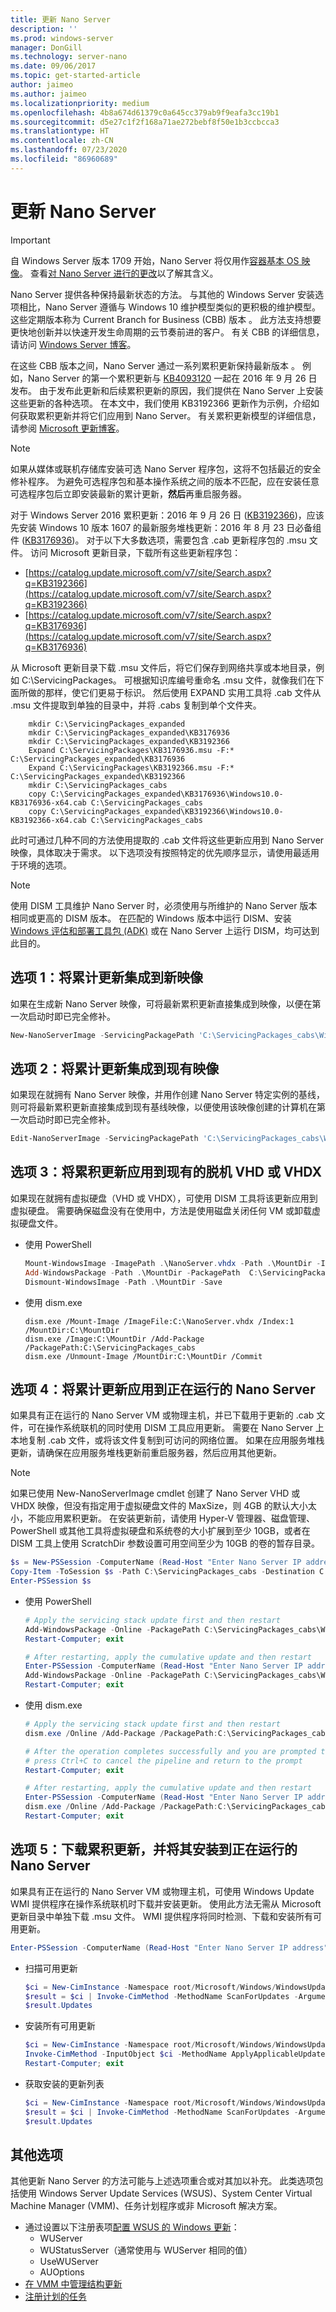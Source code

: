 ```yaml
---
title: 更新 Nano Server
description: ''
ms.prod: windows-server
manager: DonGill
ms.technology: server-nano
ms.date: 09/06/2017
ms.topic: get-started-article
author: jaimeo
ms.author: jaimeo
ms.localizationpriority: medium
ms.openlocfilehash: 4b8a674d61379c0a645cc379ab9f9eafa3cc19b1
ms.sourcegitcommit: d5e27c1f2f168a71ae272bebf8f50e1b3ccbcca3
ms.translationtype: HT
ms.contentlocale: zh-CN
ms.lasthandoff: 07/23/2020
ms.locfileid: "86960689"
---
```

# <a name="updating-nano-server"></a>更新 Nano Server

> [!IMPORTANT]
> 自 Windows Server 版本 1709 开始，Nano Server 将仅用作[容器基本 OS 映像](/virtualization/windowscontainers/quick-start/using-insider-container-images#install-base-container-image)。 查看[对 Nano Server 进行的更改](nano-in-semi-annual-channel.md)以了解其含义。 

Nano Server 提供各种保持最新状态的方法。 与其他的 Windows Server 安装选项相比，Nano Server 遵循与 Windows 10 维护模型类似的更积极的维护模型。 这些定期版本称为 Current Branch for Business (CBB) 版本  。 此方法支持想要更快地创新并以快速开发生命周期的云节奏前进的客户。 有关 CBB 的详细信息，请访问 [Windows Server 博客](https://cloudblogs.microsoft.com/windowsserver/2016/07/12/windows-server-2016-new-current-branch-for-business-servicing-option/)。

在这些 CBB 版本之间，Nano Server 通过一系列累积更新保持最新版本   。 例如，Nano Server 的第一个累积更新与 [KB4093120](https://support.microsoft.com/help/4093120/windows-10-update-kb4093120) 一起在 2016 年 9 月 26 日发布。 由于发布此更新和后续累积更新的原因，我们提供在 Nano Server 上安装这些更新的各种选项。 在本文中，我们使用 KB3192366 更新作为示例，介绍如何获取累积更新并将它们应用到 Nano Server。 有关累积更新模型的详细信息，请参阅 [Microsoft 更新博客](/archive/blogs/mu/patching-with-windows-server-2016)。

> [!NOTE]
> 如果从媒体或联机存储库安装可选 Nano Server 程序包，这将不包括最近的安全修补程序。 为避免可选程序包和基本操作系统之间的版本不匹配，应在安装任意可选程序包后立即安装最新的累计更新，**然后**再重启服务器。

对于 Windows Server 2016 累积更新：2016 年 9 月 26 日 ([KB3192366](https://support.microsoft.com/kb/3192366))，应该先安装 Windows 10 版本 1607 的最新服务堆栈更新：2016 年 8 月 23 日必备组件 ([KB3176936](https://support.microsoft.com/kb/3176936))。 对于以下大多数选项，需要包含 .cab 更新程序包的 .msu 文件。 访问 Microsoft 更新目录，下载所有这些更新程序包：
- [https://catalog.update.microsoft.com/v7/site/Search.aspx?q=KB3192366](https://catalog.update.microsoft.com/v7/site/Search.aspx?q=KB3192366)
- [https://catalog.update.microsoft.com/v7/site/Search.aspx?q=KB3176936](https://catalog.update.microsoft.com/v7/site/Search.aspx?q=KB3176936)

从 Microsoft 更新目录下载 .msu 文件后，将它们保存到网络共享或本地目录，例如 C:\ServicingPackages。 可根据知识库编号重命名 .msu 文件，就像我们在下面所做的那样，使它们更易于标识。 然后使用 EXPAND 实用工具将 .cab 文件从 .msu 文件提取到单独的目录中，并将 .cabs 复制到单个文件夹。

```code
    mkdir C:\ServicingPackages_expanded
    mkdir C:\ServicingPackages_expanded\KB3176936
    mkdir C:\ServicingPackages_expanded\KB3192366
    Expand C:\ServicingPackages\KB3176936.msu -F:* C:\ServicingPackages_expanded\KB3176936
    Expand C:\ServicingPackages\KB3192366.msu -F:* C:\ServicingPackages_expanded\KB3192366
    mkdir C:\ServicingPackages_cabs
    copy C:\ServicingPackages_expanded\KB3176936\Windows10.0-KB3176936-x64.cab C:\ServicingPackages_cabs
    copy C:\ServicingPackages_expanded\KB3192366\Windows10.0-KB3192366-x64.cab C:\ServicingPackages_cabs
```

此时可通过几种不同的方法使用提取的 .cab 文件将这些更新应用到 Nano Server 映像，具体取决于需求。 以下选项没有按照特定的优先顺序显示，请使用最适用于环境的选项。

> [!NOTE]
> 使用 DISM 工具维护 Nano Server 时，必须使用与所维护的 Nano Server 版本相同或更高的 DISM 版本。 在匹配的 Windows 版本中运行 DISM、安装 [Windows 评估和部署工具包 (ADK)](https://developer.microsoft.comwindows/hardware/windows-assessment-deployment-kit) 或在 Nano Server 上运行 DISM，均可达到此目的。

## <a name="option-1-integrate-a-cumulative-update-into-a-new-image"></a>选项 1：将累计更新集成到新映像
如果在生成新 Nano Server 映像，可将最新累积更新直接集成到映像，以便在第一次启动时即已完全修补。

```powershell
New-NanoServerImage -ServicingPackagePath 'C:\ServicingPackages_cabs\Windows10.0-KB3176936-x64.cab', 'C:\ServicingPackages_cabs\Windows10.0-KB3192366-x64.cab' -<other parameters>
```

## <a name="option-2-integrate-a-cumulative-update-into-an-existing-image"></a>选项 2：将累计更新集成到现有映像
如果现在就拥有 Nano Server 映像，并用作创建 Nano Server 特定实例的基线，则可将最新累积更新直接集成到现有基线映像，以便使用该映像创建的计算机在第一次启动时即已完全修补。

```powershell
Edit-NanoServerImage -ServicingPackagePath 'C:\ServicingPackages_cabs\Windows10.0-KB3176936-x64.cab', 'C:\ServicingPackages_cabs\Windows10.0-KB3192366-x64.cab' -TargetPath .\NanoServer.wim
```

## <a name="option-3-apply-the-cumulative-update-to-an-existing-offline-vhd-or-vhdx"></a>选项 3：将累积更新应用到现有的脱机 VHD 或 VHDX
如果现在就拥有虚拟硬盘（VHD 或 VHDX），可使用 DISM 工具将该更新应用到虚拟硬盘。 需要确保磁盘没有在使用中，方法是使用磁盘关闭任何 VM 或卸载虚拟硬盘文件。

- 使用 PowerShell

   ```powershell
   Mount-WindowsImage -ImagePath .\NanoServer.vhdx -Path .\MountDir -Index 1
   Add-WindowsPackage -Path .\MountDir -PackagePath  C:\ServicingPackages_cabs
   Dismount-WindowsImage -Path .\MountDir -Save
   ```

- 使用 dism.exe

   ```code
   dism.exe /Mount-Image /ImageFile:C:\NanoServer.vhdx /Index:1 /MountDir:C:\MountDir
   dism.exe /Image:C:\MountDir /Add-Package /PackagePath:C:\ServicingPackages_cabs
   dism.exe /Unmount-Image /MountDir:C:\MountDir /Commit
   ```

## <a name="option-4-apply-the-cumulative-update-to-a-running-nano-server"></a>选项 4：将累计更新应用到正在运行的 Nano Server
如果具有正在运行的 Nano Server VM 或物理主机，并已下载用于更新的 .cab 文件，可在操作系统联机的同时使用 DISM 工具应用更新。 需要在 Nano Server 上本地复制 .cab 文件，或将该文件复制到可访问的网络位置。 如果在应用服务堆栈更新，请确保在应用服务堆栈更新前重启服务器，然后应用其他更新。

> [!NOTE]
> 如果已使用 New-NanoServerImage cmdlet 创建了 Nano Server VHD 或 VHDX 映像，但没有指定用于虚拟硬盘文件的 MaxSize，则 4GB 的默认大小太小，不能应用累积更新。 在安装更新前，请使用 Hyper-V 管理器、磁盘管理、PowerShell 或其他工具将虚拟硬盘和系统卷的大小扩展到至少 10GB，或者在 DISM 工具上使用 ScratchDir 参数设置可用空间至少为 10GB 的卷的暂存目录。

```powershell
$s = New-PSSession -ComputerName (Read-Host "Enter Nano Server IP address") -Credential (Get-Credential)
Copy-Item -ToSession $s -Path C:\ServicingPackages_cabs -Destination C:\ServicingPackages_cabs -Recurse
Enter-PSSession $s
```

- 使用 PowerShell

   ```powershell
   # Apply the servicing stack update first and then restart
   Add-WindowsPackage -Online -PackagePath C:\ServicingPackages_cabs\Windows10.0-KB3176936-x64.cab
   Restart-Computer; exit

   # After restarting, apply the cumulative update and then restart
   Enter-PSSession -ComputerName (Read-Host "Enter Nano Server IP address") -Credential (Get-Credential)
   Add-WindowsPackage -Online -PackagePath C:\ServicingPackages_cabs\Windows10.0-KB3192366-x64.cab
   Restart-Computer; exit
   ```

- 使用 dism.exe
   ```powershell
   # Apply the servicing stack update first and then restart
   dism.exe /Online /Add-Package /PackagePath:C:\ServicingPackages_cabs\Windows10.0-KB3176936-x64.cab
   
   # After the operation completes successfully and you are prompted to restart, it's safe to
   # press Ctrl+C to cancel the pipeline and return to the prompt
   Restart-Computer; exit

   # After restarting, apply the cumulative update and then restart
   Enter-PSSession -ComputerName (Read-Host "Enter Nano Server IP address") -Credential (Get-Credential)
   dism.exe /Online /Add-Package /PackagePath:C:\ServicingPackages_cabs\Windows10.0-KB3192366-x64.cab
   Restart-Computer; exit
   ```

## <a name="option-5-download-and-install-the-cumulative-update-to-a-running-nano-server"></a>选项 5：下载累积更新，并将其安装到正在运行的 Nano Server

如果具有正在运行的 Nano Server VM 或物理主机，可使用 Windows Update WMI 提供程序在操作系统联机时下载并安装更新。 使用此方法无需从 Microsoft 更新目录中单独下载 .msu 文件。 WMI 提供程序将同时检测、下载和安装所有可用更新。

```powershell
Enter-PSSession -ComputerName (Read-Host "Enter Nano Server IP address") -Credential (Get-Credential)
```

- 扫描可用更新
   ```powershell
   $ci = New-CimInstance -Namespace root/Microsoft/Windows/WindowsUpdate -ClassName MSFT_WUOperationsSession  
   $result = $ci | Invoke-CimMethod -MethodName ScanForUpdates -Arguments @{SearchCriteria="IsInstalled=0";OnlineScan=$true}
   $result.Updates
   ```

- 安装所有可用更新
   ```powershell
   $ci = New-CimInstance -Namespace root/Microsoft/Windows/WindowsUpdate -ClassName MSFT_WUOperationsSession
   Invoke-CimMethod -InputObject $ci -MethodName ApplyApplicableUpdates
   Restart-Computer; exit
   ```

- 获取安装的更新列表
   ```powershell
   $ci = New-CimInstance -Namespace root/Microsoft/Windows/WindowsUpdate -ClassName MSFT_WUOperationsSession
   $result = $ci | Invoke-CimMethod -MethodName ScanForUpdates -Arguments @{SearchCriteria="IsInstalled=1";OnlineScan=$true}
   $result.Updates
   ```
   
## <a name="additional-options"></a>其他选项
其他更新 Nano Server 的方法可能与上述选项重合或对其加以补充。 此类选项包括使用 Windows Server Update Services (WSUS)、System Center Virtual Machine Manager (VMM)、任务计划程序或非 Microsoft 解决方案。
- 通过设置以下注册表项[配置 WSUS 的 Windows 更新](/previous-versions/windows/it-pro/windows-server-2008-R2-and-2008/dd939844(v=ws.10))：
  - WUServer
  - WUStatusServer（通常使用与 WUServer 相同的值）
  - UseWUServer
  - AUOptions
- [在 VMM 中管理结构更新](/previous-versions/system-center/system-center-2012-R2/gg675084(v=sc.12))
- [注册计划的任务](/previous-versions/system-center/system-center-2012-R2/gg675084(v=sc.12))
